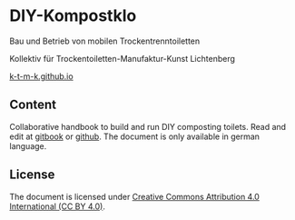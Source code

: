 # DIY-Kompostklo

Bau und Betrieb von mobilen Trockentrenntoiletten

Kollektiv für Trockentoiletten-Manufaktur-Kunst Lichtenberg

[k-t-m-k.github.io](https://k-t-m-k.github.io)

## Content

Collaborative handbook to build and run DIY composting toilets. Read and edit at [gitbook](https://gitbook.com/book/k-t-m-k/diy-kompostklo) or [github](https://github.com/k-t-m-k/DIY-Kompostklo). The document is only available in german language.

## License

The document is licensed under [Creative Commons Attribution 4.0 International (CC BY 4.0)](https://creativecommons.org/licenses/by/4.0).

